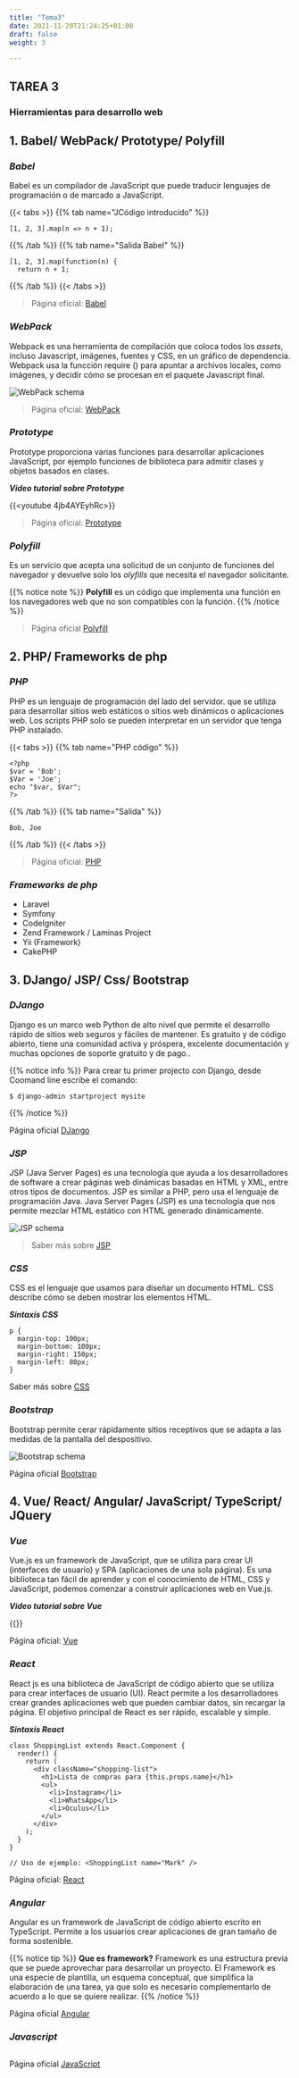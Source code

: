 ```yaml
---
title: "Tema3"
date: 2021-11-20T21:24:25+01:00
draft: false
weight: 3

---
```


## TAREA 3

### Hierramientas para desarrollo web

## **1. Babel/ WebPack/ Prototype/ Polyfill**

### ***Babel***

Babel es un compilador de JavaScript que puede traducir lenguajes de programación o de marcado a JavaScript.

{{< tabs >}}
{{% tab name="JCódigo introducido" %}}
```
[1, 2, 3].map(n => n + 1);

```
{{% /tab %}}
{{% tab name="Salida Babel" %}}
```
[1, 2, 3].map(function(n) {
  return n + 1;

```
{{% /tab %}}
{{< /tabs >}}

> Página oficial: [Babel](https://babeljs.io/)


### ***WebPack***

Webpack es una herramienta de compilación que coloca todos los *assets*, incluso Javascript, imágenes, fuentes y CSS, en un gráfico de dependencia. Webpack usa la funcción require () para apuntar a archivos locales, como imágenes, y decidir cómo se procesan en el paquete Javascript final.

![WebPack schema](https://miro.medium.com/max/1838/1*BMzCIp_YZxE1u-L8ozqrZg.png)


>Página oficial: [WebPack](https://webpack.js.org/)


### ***Prototype***

Prototype proporciona varias funciones para desarrollar aplicaciones JavaScript, por ejemplo funciones de biblioteca para admitir clases y objetos basados ​​en clases. 

***Video tutorial sobre Prototype***

{{<youtube 4jb4AYEyhRc>}}

> Página oficial: [Prototype](http://prototypejs.org/)


### ***Polyfill***

Es un servicio que acepta una solicitud de un conjunto de funciones del navegador y devuelve solo los *olyfills* que necesita el navegador solicitante.

{{% notice note %}}
 **Polyfill** es un código que implementa una función en los navegadores web que no son compatibles con la función.
{{% /notice %}}

> Página oficial [Polyfill](https://polyfill.io/v3/)



## 2. PHP/ Frameworks de php

### ***PHP***

PHP es un lenguaje de programación del lado del servidor. que se utiliza para desarrollar sitios web estáticos o sitios web dinámicos o aplicaciones web. Los scripts PHP solo se pueden interpretar en un servidor que tenga PHP instalado.

{{< tabs >}}
{{% tab name="PHP código" %}}
```
<?php
$var = 'Bob';
$Var = 'Joe';
echo "$var, $Var"; 
?>

```
{{% /tab %}}
{{% tab name="Salida" %}}
```
Bob, Joe
```
{{% /tab %}}
{{< /tabs >}}

> Página oficial: [PHP](https://www.php.net/)


### ***Frameworks de php***
* Laravel
* Symfony
* CodeIgniter
* Zend Framework / Laminas Project
* Yii (Framework)
* CakePHP


## 3. DJango/  JSP/  Css/ Bootstrap

### ***DJango***

Django es un marco web Python de alto nivel que permite el desarrollo rápido de sitios web seguros y fáciles de mantener. Es gratuito y de código abierto, tiene una comunidad activa y próspera, excelente documentación y muchas opciones de soporte gratuito y de pago..

{{% notice info %}}
Para crear tu primer projecto con Django, desde Coomand line escribe el comando:

```
$ django-admin startproject mysite
```
{{% /notice %}}

Página oficial [DJango](https://www.djangoproject.com/)



### ***JSP***

JSP (Java Server Pages) es una tecnología que ayuda a los desarrolladores de software a crear páginas web dinámicas basadas en HTML y XML, entre otros tipos de documentos. JSP es similar a PHP, pero usa el lenguaje de programación Java.
Java Server Pages (JSP) es una tecnología que nos permite mezclar HTML estático con HTML generado dinámicamente.

![JSP schema](https://sites.google.com/site/javawebec/_/rsrc/1322799602850/home/jsp/jsp.png.1322799602749.png?height=233&width=320)


> Saber más sobre [JSP](https://www.tutorialspoint.com/jsp/index.htm)


### ***CSS***

CSS es el lenguaje que usamos para diseñar un documento HTML. CSS describe cómo se deben mostrar los elementos HTML.


***Sintaxis CSS***
```
p {
  margin-top: 100px;
  margin-bottom: 100px;
  margin-right: 150px;
  margin-left: 80px;
}
```

Saber más sobre [CSS](https://www.w3schools.com/css/)



### ***Bootstrap***

Bootstrap permite cerar rápidamente sitios receptivos que se adapta a las medidas de la pantalla del despositivo.

![Bootstrap schema](https://mobomo.s3.amazonaws.com/uploads/2017/09/BlogArticle-BootstrapGrid.png)

Página oficial [Bootstrap](https://getbootstrap.com/)


## 4. Vue/ React/ Angular/ JavaScript/ TypeScript/  JQuery

### ***Vue***

Vue.js es un framework de JavaScript, que se utiliza para crear UI (interfaces de usuario) y SPA (aplicaciones de una sola página). Es una biblioteca tan fácil de aprender y con el conocimiento de HTML, CSS y JavaScript, podemos comenzar a construir aplicaciones web en Vue.js.

***Video tutorial sobre Vue***

{{<youtube YrxBCBibVo0>}}


Página oficial: [Vue](https://vuejs.org/)



### ***React***

React js es una biblioteca de JavaScript de código abierto que se utiliza para crear interfaces de usuario (UI). React permite a los desarrolladores crear grandes aplicaciones web que pueden cambiar datos, sin recargar la página. El objetivo principal de React es ser rápido, escalable y simple.

***Sintaxis React***

```
class ShoppingList extends React.Component {
  render() {
    return (
      <div className="shopping-list">
        <h1>Lista de compras para {this.props.name}</h1>
        <ul>
          <li>Instagram</li>
          <li>WhatsApp</li>
          <li>Oculus</li>
        </ul>
      </div>
    );
  }
}

// Uso de ejemplo: <ShoppingList name="Mark" />
```

Página oficial: [React](https://reactjs.org/)



### ***Angular***

Angular es un framework de JavaScript de código abierto escrito en TypeScript. Permite a los usuarios crear aplicaciones de gran tamaño de forma sostenible.

{{% notice tip %}}
**Que es framework?**
Framework es una estructura previa que se puede aprovechar para desarrollar un proyecto.
El Framework es una especie de plantilla, un esquema conceptual, que simplifica la elaboración de una tarea, ya que solo es necesario complementarlo de acuerdo a lo que se quiere realizar.
{{% /notice %}}

Página oficial [Angular](https://angular.io/features)


### ***Javascript***



```

```

Página oficial [JavaScript](https://www.javascript.com/)






